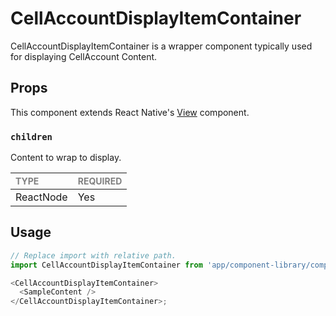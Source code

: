 # CellAccountDisplayItemContainer

CellAccountDisplayItemContainer is a wrapper component typically used for displaying CellAccount Content.

## Props

This component extends React Native's [View](https://reactnative.dev/docs/view) component.

### `children`

Content to wrap to display.

| <span style="color:gray;font-size:14px">TYPE</span> | <span style="color:gray;font-size:14px">REQUIRED</span> |
| :-------------------------------------------------- | :------------------------------------------------------ |
| ReactNode                                           | Yes                                                     |

## Usage

```javascript
// Replace import with relative path.
import CellAccountDisplayItemContainer from 'app/component-library/components/Cells/CellAccountDisplayItemContainer/CellAccountDisplayItemContainer';

<CellAccountDisplayItemContainer>
  <SampleContent />
</CellAccountDisplayItemContainer>;
```
